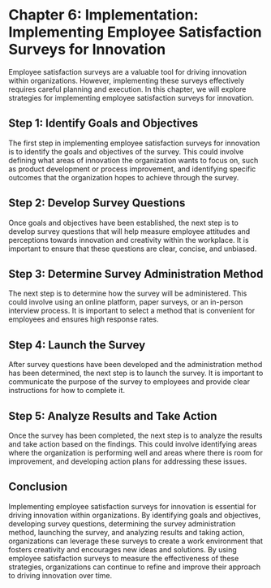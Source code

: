 Chapter 6: Implementation: Implementing Employee Satisfaction Surveys for Innovation
====================================================================================

Employee satisfaction surveys are a valuable tool for driving innovation within organizations. However, implementing these surveys effectively requires careful planning and execution. In this chapter, we will explore strategies for implementing employee satisfaction surveys for innovation.

Step 1: Identify Goals and Objectives
-------------------------------------

The first step in implementing employee satisfaction surveys for innovation is to identify the goals and objectives of the survey. This could involve defining what areas of innovation the organization wants to focus on, such as product development or process improvement, and identifying specific outcomes that the organization hopes to achieve through the survey.

Step 2: Develop Survey Questions
--------------------------------

Once goals and objectives have been established, the next step is to develop survey questions that will help measure employee attitudes and perceptions towards innovation and creativity within the workplace. It is important to ensure that these questions are clear, concise, and unbiased.

Step 3: Determine Survey Administration Method
----------------------------------------------

The next step is to determine how the survey will be administered. This could involve using an online platform, paper surveys, or an in-person interview process. It is important to select a method that is convenient for employees and ensures high response rates.

Step 4: Launch the Survey
-------------------------

After survey questions have been developed and the administration method has been determined, the next step is to launch the survey. It is important to communicate the purpose of the survey to employees and provide clear instructions for how to complete it.

Step 5: Analyze Results and Take Action
---------------------------------------

Once the survey has been completed, the next step is to analyze the results and take action based on the findings. This could involve identifying areas where the organization is performing well and areas where there is room for improvement, and developing action plans for addressing these issues.

Conclusion
----------

Implementing employee satisfaction surveys for innovation is essential for driving innovation within organizations. By identifying goals and objectives, developing survey questions, determining the survey administration method, launching the survey, and analyzing results and taking action, organizations can leverage these surveys to create a work environment that fosters creativity and encourages new ideas and solutions. By using employee satisfaction surveys to measure the effectiveness of these strategies, organizations can continue to refine and improve their approach to driving innovation over time.
